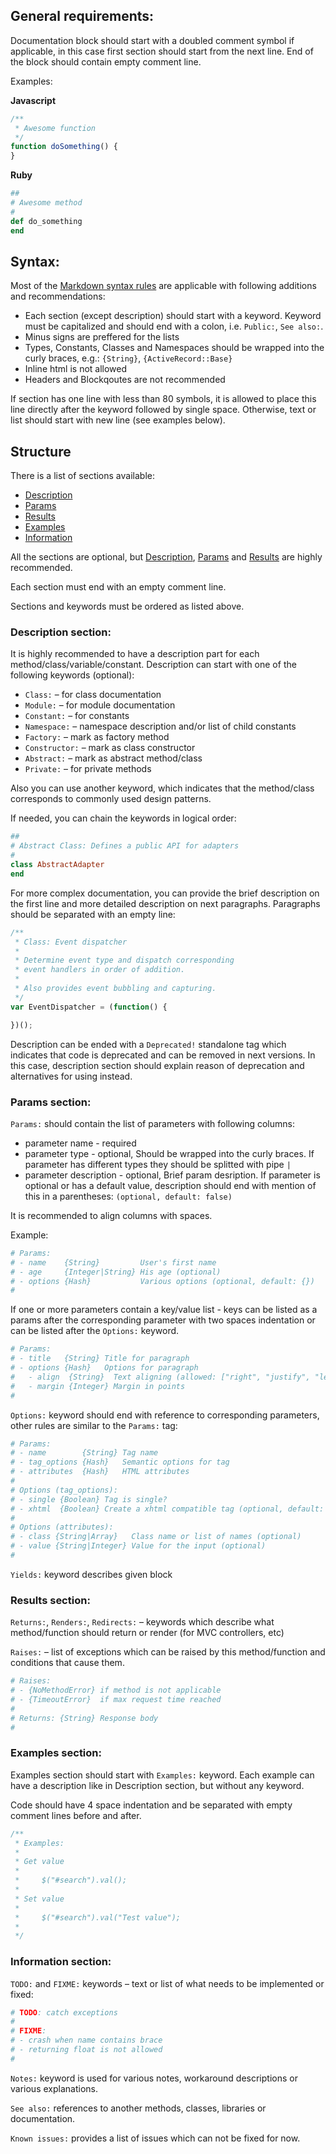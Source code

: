 ## General requirements:

Documentation block should start with a doubled comment symbol if applicable,
in this case first section should start from the next line. End of the block
should contain empty comment line.

Examples:

**Javascript**

```js
/**
 * Awesome function
 */
function doSomething() {
}
```

**Ruby**

```ruby
##
# Awesome method
#
def do_something
end
```

## Syntax:

Most of the [Markdown syntax rules](http://daringfireball.net/projects/markdown/syntax)
are applicable with following additions and recommendations:

* Each section (except description) should start with a keyword. Keyword must
  be capitalized and should end with a colon, i.e. `Public:`, `See also:`.
* Minus signs are preffered for the lists
* Types, Constants, Classes and Namespaces should be wrapped into the curly
  braces, e.g.: `{String}`, `{ActiveRecord::Base}`
* Inline html is not allowed
* Headers and Blockqoutes are not recommended

If section has one line with less than 80 symbols, it is allowed to place this
line directly after the keyword followed by single space. Otherwise, text or
list should start with new line (see examples below).

## Structure

There is a list of sections available:
* [Description](#description-section)
* [Params](#params-section)
* [Results](#results-section)
* [Examples](#examples-section)
* [Information](#information-section)

All the sections are optional, but [Description](#description-section),
[Params](#params-section) and [Results](#results-section) are highly
recommended.

Each section must end with an empty comment line.

Sections and keywords must be ordered as listed above.

### Description section:

It is highly recommended to have a description part for each
method/class/variable/constant. Description can start with one of the following
keywords (optional):

* `Class:` – for class documentation
* `Module:` – for module documentation
* `Constant:` – for constants
* `Namespace:` – namespace description and/or list of child constants
* `Factory:` – mark as factory method
* `Constructor:` – mark as class constructor
* `Abstract:` – mark as abstract method/class
* `Private:` – for private methods

Also you can use another keyword, which indicates that the method/class
corresponds to commonly used design patterns.

If needed, you can chain the keywords in logical order:

```ruby
##
# Abstract Class: Defines a public API for adapters
#
class AbstractAdapter
end
```

For more complex documentation, you can provide the brief description on the
first line and more detailed description on next paragraphs. Paragraphs should
be separated with an empty line:

```js
/**
 * Class: Event dispatcher
 *
 * Determine event type and dispatch corresponding
 * event handlers in order of addition.
 *
 * Also provides event bubbling and capturing.
 */
var EventDispatcher = (function() {

})();
```

Description can be ended with a `Deprecated!` standalone tag which indicates
that code is deprecated and can be removed in next versions. In this case,
description section should explain reason of deprecation and alternatives for
using instead.

### Params section:

`Params:` should contain the list of parameters with following columns:

* parameter name - required
* parameter type - optional, Should be wrapped into the curly braces. If
  parameter has different types they should be splitted with pipe `|`
* parameter description - optional, Brief param desription. If parameter is
  optional or has a default value, description should end with mention of this
  in a parentheses: `(optional, default: false)`

It is recommended to align columns with spaces.

Example:

```ruby
# Params:
# - name    {String}         User's first name
# - age     {Integer|String} His age (optional)
# - options {Hash}           Various options (optional, default: {})
#
```

If one or more parameters contain a key/value list - keys can be listed as a
params after the corresponding parameter with two spaces indentation or can be
listed after the `Options:` keyword.

```ruby
# Params:
# - title   {String} Title for paragraph
# - options {Hash}   Options for paragraph
#   - align  {String}  Text aligning (allowed: ["right", "justify", "left"])
#   - margin {Integer} Margin in points
#
```

`Options:` keyword should end with reference to corresponding parameters, other
rules are similar to the `Params:` tag:

```ruby
# Params:
# - name        {String} Tag name
# - tag_options {Hash}   Semantic options for tag
# - attributes  {Hash}   HTML attributes
#
# Options (tag_options):
# - single {Boolean} Tag is single?
# - xhtml  {Boolean} Create a xhtml compatible tag (optional, default: false)
#
# Options (attributes):
# - class {String|Array}   Class name or list of names (optional)
# - value {String|Integer} Value for the input (optional)
#
```

`Yields:` keyword describes given block

### Results section:

`Returns:`, `Renders:`, `Redirects:` – keywords which describe what
method/function should return or render (for MVC controllers, etc)

`Raises:` – list of exceptions which can be raised by this method/function and
conditions that cause them.

```ruby
# Raises:
# - {NoMethodError} if method is not applicable
# - {TimeoutError}  if max request time reached
#
# Returns: {String} Response body
#
```

### Examples section:

Examples section should start with `Examples:` keyword. Each example can have a
description like in Description section, but without any keyword.

Code should have 4 space indentation and be separated with empty comment lines
before and after.

```js
/**
 * Examples:
 *
 * Get value
 *
 *     $("#search").val();
 *
 * Set value
 *
 *     $("#search").val("Test value");
 *
 */
```

### Information section:

`TODO:` and `FIXME:` keywords – text or list of what needs to be implemented or
fixed:

```ruby
# TODO: catch exceptions
#
# FIXME:
# - crash when name contains brace
# - returning float is not allowed
#
```

`Notes:` keyword is used for various notes, workaround descriptions or various
explanations.

`See also:` references to another methods, classes, libraries or documentation.

`Known issues:` provides a list of issues which can not be fixed for now.
